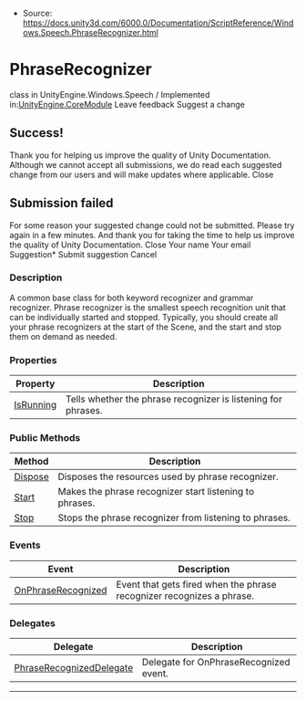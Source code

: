 * Source: https://docs.unity3d.com/6000.0/Documentation/ScriptReference/Windows.Speech.PhraseRecognizer.html

# PhraseRecognizer
class in UnityEngine.Windows.Speech
/
Implemented in:[UnityEngine.CoreModule](https://docs.unity3d.com/6000.0/Documentation/ScriptReference/UnityEngine.CoreModule.html)
Leave feedback
Suggest a change
## Success!
Thank you for helping us improve the quality of Unity Documentation. Although we cannot accept all submissions, we do read each suggested change from our users and will make updates where applicable.
Close
## Submission failed
For some reason your suggested change could not be submitted. Please <a>try again</a> in a few minutes. And thank you for taking the time to help us improve the quality of Unity Documentation.
Close
Your name Your email Suggestion* Submit suggestion
Cancel
### Description
A common base class for both keyword recognizer and grammar recognizer.
Phrase recognizer is the smallest speech recognition unit that can be individually started and stopped. Typically, you should create all your phrase recognizers at the start of the Scene, and the start and stop them on demand as needed.
### Properties
Property | Description  
---|---  
[IsRunning](https://docs.unity3d.com/6000.0/Documentation/ScriptReference/Windows.Speech.PhraseRecognizer.IsRunning.html) | Tells whether the phrase recognizer is listening for phrases.  
### Public Methods
Method | Description  
---|---  
[Dispose](https://docs.unity3d.com/6000.0/Documentation/ScriptReference/Windows.Speech.PhraseRecognizer.Dispose.html) | Disposes the resources used by phrase recognizer.  
[Start](https://docs.unity3d.com/6000.0/Documentation/ScriptReference/Windows.Speech.PhraseRecognizer.Start.html) | Makes the phrase recognizer start listening to phrases.  
[Stop](https://docs.unity3d.com/6000.0/Documentation/ScriptReference/Windows.Speech.PhraseRecognizer.Stop.html) | Stops the phrase recognizer from listening to phrases.  
### Events
Event | Description  
---|---  
[OnPhraseRecognized](https://docs.unity3d.com/6000.0/Documentation/ScriptReference/Windows.Speech.PhraseRecognizer.OnPhraseRecognized.html) | Event that gets fired when the phrase recognizer recognizes a phrase.  
### Delegates
Delegate | Description  
---|---  
[PhraseRecognizedDelegate](https://docs.unity3d.com/6000.0/Documentation/ScriptReference/Windows.Speech.PhraseRecognizer.PhraseRecognizedDelegate.html) | Delegate for OnPhraseRecognized event.  
* * *
